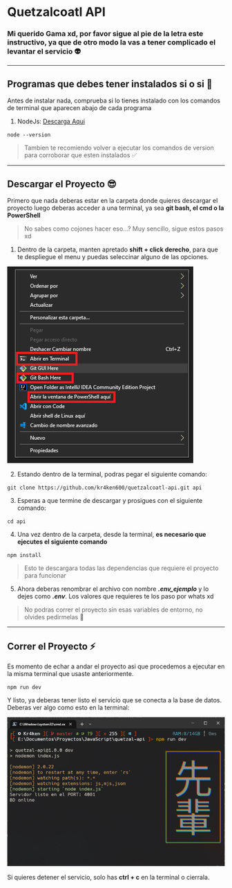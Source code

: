 # Quetzalcoatl API

**<h3>Mi querido Gama xd, por favor sigue al pie de la letra este instructivo, ya que de otro modo la vas a tener complicado el levantar el servicio 👽 </h3>**

***
## Programas que debes tener instalados si o si 🥵

Antes de instalar nada, comprueba si lo tienes instalado con los comandos de terminal que aparecen abajo de cada programa

1. NodeJs: [Descarga Aqui](https://nodejs.org/dist/v16.20.0/node-v16.20.0-x64.msi)
```
node --version
``` 

> Tambien te recomiendo volver a ejecutar los comandos de version para corroborar que esten instalados ✅
***

## Descargar el Proyecto 😎

Primero que nada deberas estar en la carpeta donde quieres descargar el proyecto luego deberas acceder a una terminal, ya sea **git bash, el cmd o la PowerShell**

>No sabes como cojones hacer eso...? Muy sencillo, sigue estos pasos xd

1. Dentro de la carpeta, manten apretado **shift + click derecho**, para que te despliegue el menu y puedas seleccinar alguno de las opciones.

![Image Text](/imgs/img1.png)

2. Estando dentro de la terminal, podras pegar el siguiente comando:
```
git clone https://github.com/kr4ken600/quetzalcoatl-api.git api
```

3. Esperas a que termine de descargar y prosigues con el siguiente comando:
```
cd api
```

4. Una vez dentro de la carpeta, desde la terminal, **es necesario que ejecutes el siguiente comando**
```
npm install
```
>Esto te descargara todas las dependencias que requiere el proyecto para funcionar

5. Ahora deberas renombrar el archivo con nombre ***.env_ejemplo*** y lo dejes como ***.env***. Los valores que requieres te los paso por whats xd
> No podras correr el proyecto sin esas variables de entorno, no olvides pedirmelas 👾

***

## Correr el Proyecto ⚡

Es momento de echar a andar el proyecto asi que procedemos a ejecutar en la misma terminal que usaste anteriormente.

```
npm run dev
```

Y listo, ya deberas tener listo el servicio que se conecta a la base de datos.
Deberas ver algo como esto en la terminal:

![Image Text](/imgs/img2.png)

Si quieres detener el servicio, solo has **ctrl + c** en la terminal o cierrala.